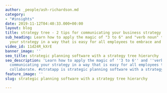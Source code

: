 ```yaml
---
author: _people/ash-richardson.md
category:
- "#insights"
date: 2019-11-12T04:40:33.000+00:00
layout: blog
title: strategy tree - 2 tips for communicating your business strategy
sub_heading: Learn how to apply the magic of "3 to 6" and "verb noun" to communicating
  your strategy in a way that is easy for all employees to embrace and collaborate.
video_id: 11d24R_kXrE
banner_image: ''
seo_title: strategic planning software with a strategy tree hierarchy
seo_description: 'Learn how to apply the magic of ''3 to 6'' and ''verb noun'' to
  communicating your strategy in a way that is easy for all employees to embrace and
  collaborate. #stratapp is strategic planning software with a strategy tree hierarchy.'
feature_image: ''
slug: strategic planning software with a strategy tree hierarchy

---
```

